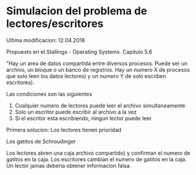 
# Simulacion del problema de lectores/escritores
  
  
Ultima modificacion: 12.04.2018

Propuesto en el Stallings - Operating Systems. Capitulo 5.6

"Hay un area de datos compartida entre diversos procesos.
Puede ser un archivo, un bloque o un banco de registros.
Hay un numero X de procesos que solo leen los datos lectores)
y un numero Y de solo escriben escritores).

Las condiciones son las siguientes

1. Cualquier numero de lectores puede leer el archivo simultaneamente
2. Solo un escritor puede escribir al archivo a la vez
3. Si el escritor esta escribiendo, ningun lector puede leer.


Primera solucion: Los lectores tienen prioridad

Los gatitos de Schroudinger

Los lectores abren una caja archivo compartido) y 
confirman el numero de gatitos en la caja.
Los escritores cambian el numero de gatitos en la caja.
Un lector jamas deberia obtener informacion falsa.
